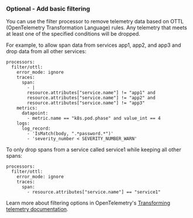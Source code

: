 ### Optional - Add basic filtering

You can use the filter processor to remove telemetry data based on OTTL (OpenTelemetry Transformation Language) rules. Any telemetry that meets at least one of the specified conditions will be dropped.

For example, to allow span data from services app1, app2, and app3 and drop data from all other services:

```shell
processors:
  filter/ottl:
    error_mode: ignore
    traces:
      span:
        - |
        resource.attributes["service.name"] != "app1" and
        resource.attributes["service.name"] != "app2" and
        resource.attributes["service.name"] != "app3"
    metrics:
      datapoint:
        - metric.name == "k8s.pod.phase" and value_int == 4
    logs:
      log_record:
        - 'IsMatch(body, ".*password.*")'
        - 'severity_number < SEVERITY_NUMBER_WARN'
```


To only drop spans from a service called service1 while keeping all other spans:

```shell
processors:
  filter/ottl:
    error_mode: ignore
    traces:
      span:
        - resource.attributes["service.name"] == "service1"
```

Learn more about filtering options in OpenTelemetry's [Transforming telemetry documentation](https://opentelemetry.io/docs/collector/transforming-telemetry/#basic-filtering).
